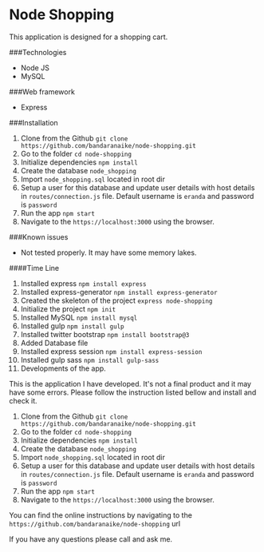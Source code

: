 # Node Shopping

This application is designed for a shopping cart. 

###Technologies
* Node JS
* MySQL

###Web framework
* Express

###Installation
1. Clone from the Github `git clone https://github.com/bandaranaike/node-shopping.git`
2. Go to the folder `cd node-shopping`
3. Initialize dependencies `npm install`
4. Create the database `node_shopping`
5. Import `node_shopping.sql` located in root dir
6. Setup a user for this database and update user details with host details in `routes/connection.js` file. Default username is `eranda` and password is `password`
7. Run the app `npm start`
8. Navigate to the `https://localhost:3000` using the browser.

###Known issues
* Not tested properly. It may have some memory lakes.
 
####Time Line
1. Installed express `npm install express`
2. Installed express-generator `npm install express-generator`
3. Created the skeleton of the project `express node-shopping`
4. Initialize the project `npm init`
5. Installed MySQL `npm install mysql`
6. Installed gulp `npm install gulp`
7. Installed twitter bootstrap `npm install bootstrap@3`
8. Added Database file
9. Installed express session `npm install express-session`
10. Installed gulp sass `npm install gulp-sass`
11. Developments of the app.




This is the application I have developed. It's not a final product and it may have some errors. Please follow the instruction listed bellow and install and check it.
1. Clone from the Github `git clone https://github.com/bandaranaike/node-shopping.git`
2. Go to the folder `cd node-shopping`
3. Initialize dependencies `npm install`
4. Create the database `node_shopping`
5. Import `node_shopping.sql` located in root dir
6. Setup a user for this database and update user details with host details in `routes/connection.js` file. Default username is `eranda` and password is `password`
7. Run the app `npm start`
8. Navigate to the `https://localhost:3000` using the browser.

You can find the online instructions by navigating  to the `https://github.com/bandaranaike/node-shopping` url

If you have any questions please call and ask me. 
